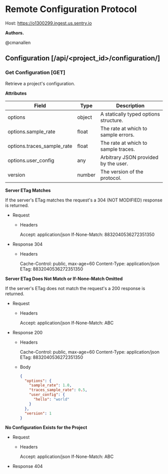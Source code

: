 # Remote Configuration Protocol

Host: https://o1300299.ingest.us.sentry.io

**Authors.**

@cmanallen

## Configuration [/api/<project_id>/configuration/]

### Get Configuration [GET]

Retrieve a project's configuration.

**Attributes**

| Field                      | Type   | Description                           |
| -------------------------- | ------ | ------------------------------------- |
| options                    | object | A statically typed options structure. |
| options.sample_rate        | float  | The rate at which to sample errors.   |
| options.traces_sample_rate | float  | The rate at which to sample traces.   |
| options.user_config        | any    | Arbitrary JSON provided by the user.  |
| version                    | number | The version of the protocol.          |

**Server ETag Matches**

If the server's ETag matches the request's a 304 (NOT MODIFIED) response is returned.

- Request

  - Headers

    Accept: application/json
    If-None-Match: 8832040536272351350

- Response 304

  - Headers

    Cache-Control: public, max-age=60
    Content-Type: application/json
    ETag: 8832040536272351350

**Server ETag Does Not Match or If-None-Match Omitted**

If the server's ETag does not match the request's a 200 response is returned.

- Request

  - Headers

    Accept: application/json
    If-None-Match: ABC

- Response 200

  - Headers

    Cache-Control: public, max-age=60
    Content-Type: application/json
    ETag: 8832040536272351350

  - Body

    ```json
    {
      "options": {
        "sample_rate": 1.0,
        "traces_sample_rate": 0.5,
        "user_config": {
          "hello": "world"
        }
      },
      "version": 1
    }
    ```

**No Configuration Exists for the Project**

- Request

  - Headers

    Accept: application/json
    If-None-Match: ABC

- Response 404
